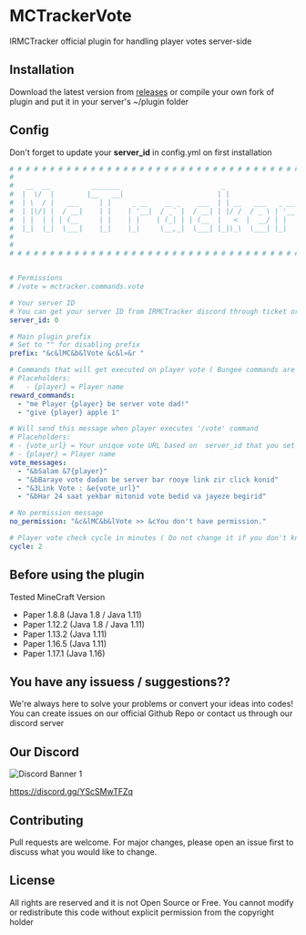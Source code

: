 # MCTrackerVote

IRMCTracker official plugin for handling player votes server-side

## Installation

Download the latest version from [releases](https://github.com/Alijkaz/MCTrackerVote/releases) or compile your own fork of plugin and put it in your server's ~/plugin folder 

## Config
Don't forget to update your **server_id** in config.yml on first installation
```yaml
# # # # # # # # # # # # # # # # # # # # # # # # # # # # # # # # # # # # # # # # # # # # # # # # # # # # # #
#                                                                                                         # 
#   __  __          _______                         _                   __      __          _             #
#  |  \/  |        |__   __|                       | |                  \ \    / /         | |            #
#  | \  / |   ___     | |     _ __    __ _    ___  | | __   ___   _ __   \ \  / /    ___   | |_    ___    #
#  | |\/| |  / __|    | |    | '__|  / _` |  / __| | |/ /  / _ \ | '__|   \ \/ /    / _ \  | __|  / _ \   #
#  | |  | | | (__     | |    | |    | (_| | | (__  |   <  |  __/ | |       \  /    | (_) | | |_  |  __/   #
#  |_|  |_|  \___|    |_|    |_|     \__,_|  \___| |_|\_\  \___| |_|        \/      \___/   \__|  \___|   #
#                                                                                                         #
#                                                                                          v 1.0.0 - beta #
# # # # # # # # # # # # # # # # # # # # # # # # # # # # # # # # # # # # # # # # # # # # # # # # # # # # # #


# Permissions
# /vote = mctracker.commands.vote

# Your server ID
# You can get your server ID from IRMCTracker discord through ticket or our public API (If you know about it)
server_id: 0

# Main plugin prefix
# Set to "" for disabling prefix
prefix: "&c&lMC&b&lVote &c&l»&r "

# Commands that will get executed on player vote ( Bungee commands are not supported YET! )
# Placeholders:
#   - {player} = Player name
reward_commands:
  - "me Player {player} be server vote dad!"
  - "give {player} apple 1"

# Will send this message when player executes '/vote' command
# Placeholders:
# - {vote_url} = Your unique vote URL based on  server_id that you set above
# - {player} = Player name
vote_messages:
  - "&bSalam &7{player}"
  - "&bBaraye vote dadan be server bar rooye link zir click konid"
  - "&3Link Vote : &e{vote_url}"
  - "&bHar 24 saat yekbar mitonid vote bedid va jayeze begirid"

# No permission message
no_permission: "&c&lMC&b&lVote >> &cYou don't have permission."

# Player vote check cycle in minutes ( Do not change it if you don't know what is this )
cycle: 2
```
## Before using the plugin
Tested MineCraft Version
   - Paper 1.8.8 (Java 1.8 / Java 1.11)
   - Paper 1.12.2 (Java 1.8 / Java 1.11)
   - Paper 1.13.2 (Java 1.11)
   - Paper 1.16.5 (Java 1.11)
   - Paper 1.17.1 (Java 1.16)

## You have any issuess / suggestions??

We're always here to solve your problems or convert your ideas into codes! You can create issues on our official Github Repo or contact us through our discord server

## Our Discord
<img src="https://discordapp.com/api/guilds/866287155641843722/widget.png?style=banner1" alt="Discord Banner 1"/>

https://discord.gg/YScSMwTFZq

## Contributing

Pull requests are welcome. For major changes, please open an issue first to discuss what you would like to change.

## License
All rights are reserved and it is not Open Source or Free. You cannot modify or redistribute this code without explicit permission from the copyright holder
